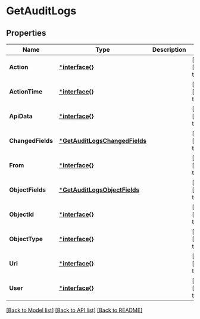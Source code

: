 # GetAuditLogs

## Properties
Name | Type | Description | Notes
------------ | ------------- | ------------- | -------------
**Action** | [***interface{}**](interface{}.md) |  | [optional] [default to null]
**ActionTime** | [***interface{}**](interface{}.md) |  | [optional] [default to null]
**ApiData** | [***interface{}**](interface{}.md) |  | [optional] [default to null]
**ChangedFields** | [***GetAuditLogsChangedFields**](getAuditLogs_changed_fields.md) |  | [optional] [default to null]
**From** | [***interface{}**](interface{}.md) |  | [optional] [default to null]
**ObjectFields** | [***GetAuditLogsObjectFields**](getAuditLogs_object_fields.md) |  | [optional] [default to null]
**ObjectId** | [***interface{}**](interface{}.md) |  | [optional] [default to null]
**ObjectType** | [***interface{}**](interface{}.md) |  | [optional] [default to null]
**Url** | [***interface{}**](interface{}.md) |  | [optional] [default to null]
**User** | [***interface{}**](interface{}.md) |  | [optional] [default to null]

[[Back to Model list]](../README.md#documentation-for-models) [[Back to API list]](../README.md#documentation-for-api-endpoints) [[Back to README]](../README.md)


